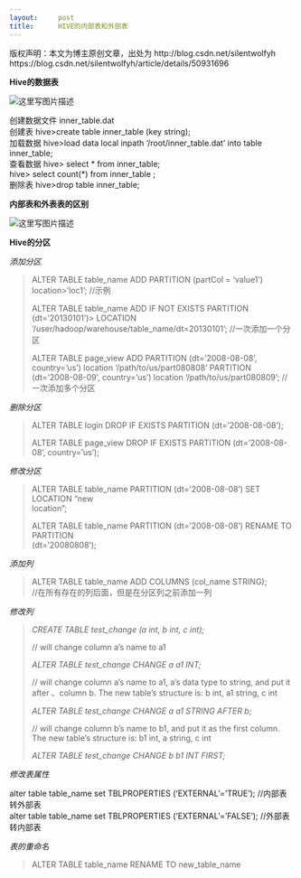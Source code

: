 ```yaml
---
layout:     post
title:      HIVE的内部表和外部表
---
```

<div id="article_content" class="article_content clearfix csdn-tracking-statistics" data-pid="blog" data-mod="popu_307" data-dsm="post">
								<div class="article-copyright">
					版权声明：本文为博主原创文章，出处为 http://blog.csdn.net/silentwolfyh					https://blog.csdn.net/silentwolfyh/article/details/50931696				</div>
								            <div id="content_views" class="markdown_views prism-atom-one-dark">
							<!-- flowchart 箭头图标 勿删 -->
							<svg xmlns="http://www.w3.org/2000/svg" style="display: none;"><path stroke-linecap="round" d="M5,0 0,2.5 5,5z" id="raphael-marker-block" style="-webkit-tap-highlight-color: rgba(0, 0, 0, 0);"></path></svg>
							<p><strong>Hive的数据表</strong></p>

<p><img src="https://img-blog.csdn.net/20160319162856720" alt="这里写图片描述" title=""></p>

<p>创建数据文件    inner_table.dat  <br>
创建表            hive&gt;create table inner_table (key string);  <br>
加载数据        hive&gt;load data local inpath ‘/root/inner_table.dat’ into table inner_table;  <br>
查看数据   hive&gt;    select * from inner_table;  <br>
                  hive&gt; select count(*) from inner_table ;  <br>
删除表       hive&gt;drop table inner_table; </p>

<p><strong>内部表和外表表的区别</strong></p>

<p><img src="https://img-blog.csdn.net/20160319163219094" alt="这里写图片描述" title=""></p>

<p><strong>Hive的分区</strong></p>

<p><em>添加分区</em></p>

<blockquote>
  <p>ALTER TABLE table_name ADD PARTITION (partCol = ‘value1’) location&gt;’loc1’; //示例</p>
  
  <p>ALTER TABLE table_name ADD IF NOT EXISTS PARTITION (dt=’20130101’)&gt; LOCATION ‘/user/hadoop/warehouse/table_name/dt=20130101’; //一次添加一个分区</p>
  
  <p>ALTER TABLE page_view ADD PARTITION (dt=’2008-08-08’, country=’us’) location ‘/path/to/us/part080808’ PARTITION (dt=’2008-08-09’, country=’us’) location ‘/path/to/us/part080809’;  //一次添加多个分区</p>
</blockquote>

<p><em>删除分区</em></p>

<blockquote>
  <p>ALTER TABLE login DROP IF EXISTS PARTITION (dt=’2008-08-08’);</p>
  
  <p>ALTER TABLE page_view DROP IF EXISTS PARTITION (dt=’2008-08-08’, country=’us’);</p>
</blockquote>

<p><em>修改分区</em></p>

<blockquote>
  <p>ALTER TABLE table_name PARTITION (dt=’2008-08-08’) SET LOCATION “new <br>
  location”;</p>
  
  <p>ALTER TABLE table_name PARTITION (dt=’2008-08-08’) RENAME TO PARTITION <br>
  (dt=’20080808’);</p>
</blockquote>

<p><em>添加列</em></p>

<blockquote>
  <p>ALTER TABLE table_name ADD COLUMNS (col_name STRING);  <br>
  //在所有存在的列后面，但是在分区列之前添加一列</p>
</blockquote>

<p><em>修改列</em></p>

<blockquote>
  <p><em>CREATE TABLE test_change (a int, b int, c int);</em></p>
  
  <p>// will change column a’s name to a1 </p>
  
  <p><em>ALTER TABLE test_change CHANGE a a1 INT;</em> </p>
  
  <p>// will change column a’s name to a1, a’s data type to string, and put it after 、column b. The new table’s structure is: b int, a1 string, c int </p>
  
  <p><em>ALTER TABLE test_change CHANGE a a1 STRING AFTER b;</em> </p>
  
  <p>// will change column b’s name to b1, and put it as the first column. The new table’s structure is: b1 int, a string, c int </p>
  
  <p><em>ALTER TABLE  test_change CHANGE b b1 INT FIRST;</em></p>
</blockquote>

<p><em>修改表属性</em></p>

<p>alter table table_name set TBLPROPERTIES (‘EXTERNAL’=’TRUE’);  //内部表转外部表  <br>
alter table table_name set TBLPROPERTIES (‘EXTERNAL’=’FALSE’);  //外部表转内部表</p>

<p><em>表的重命名</em></p>

<blockquote>
  <p>ALTER TABLE table_name RENAME TO new_table_name</p>
</blockquote>            </div>
						<link href="https://csdnimg.cn/release/phoenix/mdeditor/markdown_views-9e5741c4b9.css" rel="stylesheet">
                </div>